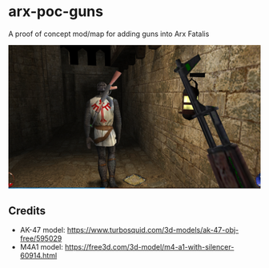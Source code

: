# arx-poc-guns

A proof of concept mod/map for adding guns into Arx Fatalis

![preview](preview.jpg?raw=true 'preview')

## Credits

- AK-47 model: https://www.turbosquid.com/3d-models/ak-47-obj-free/595029
- M4A1 model: https://free3d.com/3d-model/m4-a1-with-silencer-60914.html
